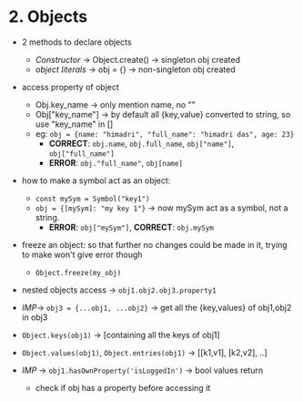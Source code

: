 # 2. Objects 

- 2 methods to declare objects
    - *Constructor* -> Object.create() -> singleton obj created
    - *object literals* -> obj = {} -> non-singleton obj created

- access property of object
    - Obj.key_name -> only mention name, no ""
    - Obj["key_name"] -> by default all {key,value} converted to string, so use "key_name" in []
    - eg: `obj = {name: "himadri", "full_name": "himadri das", age: 23}`
        - **CORRECT**: `obj.name`, `obj.full_name`, `obj["name"]`, `obj["full_name"]`
        - **ERROR**: `obj."full_name"`, `obj[name]`

- how to make a symbol act as an object:
    - `const mySym = Symbol("key1")`
    - `obj = {[mySym]: "my key 1"}` -> now mySym act as a symbol, not a string.
        - **ERROR**: `obj["mySym"]`, **CORRECT**: `obj.mySym`

- freeze an object: so that further no changes could be made in it, trying to make won't give error though
    - `Object.freeze(my_obj)`

- nested objects access -> `obj1.obj2.obj3.property1`
- *IMP*-> `obj3 = {...obj1, ...obj2}` -> get all the {key,values} of obj1,obj2 in obj3
- `Object.keys(obj1)` -> [containing all the keys of obj1]
- `Object.values(obj1)`, `Object.entries(obj1)` -> [[k1,v1], [k2,v2], ..]
- *IMP* -> `obj1.hasOwnProperty('isLoggedIn')` -> bool values return
    - check if obj has a property before accessing it